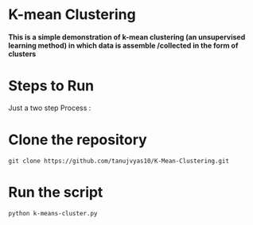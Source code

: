 
# K-mean Clustering 
#### This is a simple demonstration of k-mean clustering (an unsupervised learning method) in which data is assemble /collected in the form of clusters

# Steps to Run
Just a two step Process :

# Clone the repository
```
git clone https://github.com/tanujvyas10/K-Mean-Clustering.git
```
# Run the script
```
python k-means-cluster.py
```
